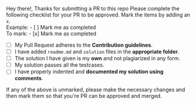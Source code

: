 Hey there!, Thanks for submitting a PR to this repo
Please complete the following checklist for your PR to be approved. Mark the items by adding an `x`.   
Example:  - [ ] Mark me as completed  
To mark: - [x] Mark me as completed

- [ ] My Pull Request adheres to the **Contribution guidelines**.
- [ ] I have added `readme.md` and `solution` files in the **appropriate folder**.
- [ ] The solution I have given is my **own** and not plagiarized in any form.
- [ ] My solution passes all the testcases.
- [ ] I have properly indented and **documented my solution using comments**.

If any of the above is unmarked, please make the necessary changes and then mark them so that you're PR can be approved and merged.
